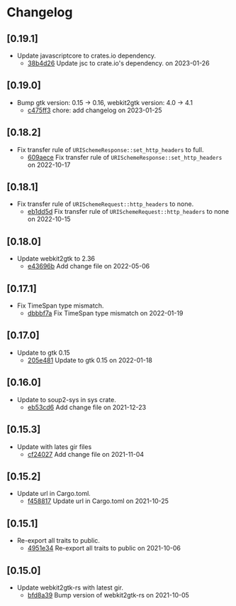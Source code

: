 # Changelog

## \[0.19.1]

- Update javascriptcore to crates.io dependency.
  - [38b4d26](https://github.com/tauri-apps/javascriptcore-rs/commit/38b4d2647db6fad4791ec21897d23722c79a1015) Update jsc to crate.io's dependency. on 2023-01-26

## \[0.19.0]

- Bump gtk version: 0.15 -> 0.16, webkit2gtk version: 4.0 -> 4.1
  - [c475ff3](https://github.com/tauri-apps/javascriptcore-rs/commit/c475ff39b8412e38cda91c5705a6ad518dd4e5e0) chore: add changelog on 2023-01-25

## \[0.18.2]

- Fix transfer rule of `URISchemeResponse::set_http_headers` to full.
  - [609aece](https://github.com/tauri-apps/javascriptcore-rs/commit/609aecedee096fec37618b8e3c1d7c7a43eabc32) Fix transfer rule of `URISchemeResponse::set_http_headers` on 2022-10-17

## \[0.18.1]

- Fix transfer rule of `URISchemeRequest::http_headers` to none.
  - [eb1dd5d](https://github.com/tauri-apps/javascriptcore-rs/commit/eb1dd5db0ac1b5a4fb153ca8ac7835e609aa2783) Fix transfer rule of `URISchemeRequest::http_headers` to none on 2022-10-15

## \[0.18.0]

- Update webkit2gtk to 2.36
  - [e43696b](https://github.com/tauri-apps/javascriptcore-rs/commit/e43696b55d2ea3cad03c8493dc381dbbf5c741a4) Add change file on 2022-05-06

## \[0.17.1]

- Fix TimeSpan type mismatch.
  - [dbbbf7a](https://github.com/tauri-apps/javascriptcore-rs/commit/dbbbf7ae1f9c9c8d91429a694245e7f1e923a49c) Fix TimeSpan type mismatch on 2022-01-19

## \[0.17.0]

- Update to gtk 0.15
  - [205e481](https://github.com/tauri-apps/javascriptcore-rs/commit/205e481831a8f008d0c89a31463751c3e7800dfd) Update to gtk 0.15 on 2022-01-18

## \[0.16.0]

- Update to soup2-sys in sys crate.
  - [eb53cd6](https://github.com/tauri-apps/javascriptcore-rs/commit/eb53cd68667ea35917a75aac4ed9167ddf4bfa0e) Add change file on 2021-12-23

## \[0.15.3]

- Update with lates gir files
  - [cf24027](https://github.com/tauri-apps/javascriptcore-rs/commit/cf240271a1154ff82ae9dcf444fa63d082a8a9f9) Add change file on 2021-11-04

## \[0.15.2]

- Update url in Cargo.toml.
  - [f458817](https://github.com/tauri-apps/javascriptcore-rs/commit/f4588172e70e58ff76c63c49cd8a7e576452e33b) Update url in Cargo.toml on 2021-10-25

## \[0.15.1]

- Re-export all traits to public.
  - [4951e34](https://github.com/tauri-apps/javascriptcore-rs/commit/4951e345dafd677efeb79e42a63b5ff46baa1111) Re-export all traits to public on 2021-10-06

## \[0.15.0]

- Update webkit2gtk-rs with latest gir.
  - [bfd8a39](https://github.com/tauri-apps/javascriptcore-rs/commit/bfd8a397a4a1f2bfc150f2aaf90230c166fc6415) Bump version of webkit2gtk-rs on 2021-10-05
